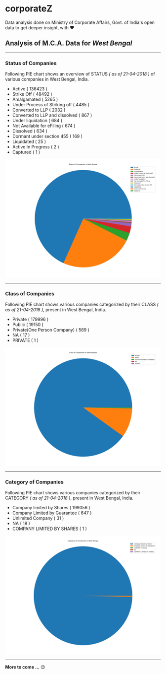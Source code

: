 # corporateZ
Data analysis done on Ministry of Corporate Affairs, Govt. of India's open data to get deeper insight, with :heart:

## Analysis of M.C.A. Data for _West Bengal_
---
### Status of Companies
Following PIE chart shows an overview of STATUS _( as of 21-04-2018 )_ of various companies in West Bengal, India.
- Active ( 136423 )
- Strike Off ( 48492 )
- Amalgamated ( 5265 )
- Under Process of Striking off ( 4485 )
- Converted to LLP ( 2032 )
- Converted to LLP and dissolved ( 867 )
- Under liquidation ( 684 )
- Not Available for eFiling ( 674 )
- Dissolved ( 634 )
- Dormant under section 455 ( 169 )
- Liquidated ( 25 )
- Active In Progress ( 2 )
- Captured ( 1 )

![status_of_companies_in_west_bengal](plots/mca_westbengal_21042018_company_status.png)

---
### Class of Companies
Following PIE chart shows various companies categorized by their CLASS _( as of 21-04-2018 )_, present in West Bengal, India.
- Private ( 179996 )
- Public ( 19150 )
- Private(One Person Company) ( 589 )
- NA ( 17 )
- PRIVATE ( 1 )

![companies_categorized_by_class_in_west_bengal](plots/mca_westbengal_21042018_company_class.png)

---
### Category of Companies
Following PIE chart shows various companies categorized by their CATEGORY _( as of 21-04-2018 )_, present in West Bengal, India.
- Company limited by Shares ( 199056 )
- Company Limited by Guarantee ( 647 )
- Unlimited Company ( 31 )
- NA ( 18 )
- COMPANY LIMITED BY SHARES ( 1 )

![companies_categorized_by_category_in_west_bengal](plots/mca_westbengal_21042018_company_category.png)

---

**More to come ...** :wink:
